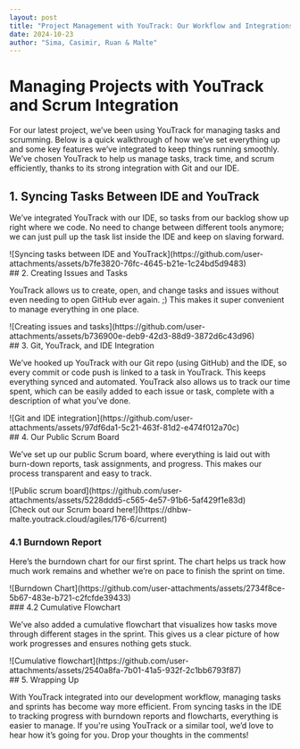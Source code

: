 ```yaml
---
layout: post
title: "Project Management with YouTrack: Our Workflow and Integrations"
date: 2024-10-23
author: "Sima, Casimir, Ruan & Malte"
---
```


# Managing Projects with YouTrack and Scrum Integration

For our latest project, we’ve been using YouTrack for managing tasks and scrumming. Below is a quick walkthrough of how we’ve set everything up and some key features we’ve integrated to keep things running smoothly. We’ve chosen YouTrack to help us manage tasks, track time, and scrum efficiently, thanks to its strong integration with Git and our IDE.

## 1. Syncing Tasks Between IDE and YouTrack

We’ve integrated YouTrack with our IDE, so tasks from our backlog show up right where we code. No need to change between different tools anymore; we can just pull up the task list inside the IDE and keep on slaving forward.
<div class="image-container">
![Syncing tasks between IDE and YouTrack](https://github.com/user-attachments/assets/b7fe3820-76fc-4645-b21e-1c24bd5d9483)
</div>
## 2. Creating Issues and Tasks

YouTrack allows us to create, open, and change tasks and issues without even needing to open GitHub ever again. ;) This makes it super convenient to manage everything in one place.
<div class="image-container">
![Creating issues and tasks](https://github.com/user-attachments/assets/b736900e-deb9-42d3-88d9-3872d6c43d96)
</div>
## 3. Git, YouTrack, and IDE Integration

We’ve hooked up YouTrack with our Git repo (using GitHub) and the IDE, so every commit or code push is linked to a task in YouTrack. This keeps everything synced and automated. YouTrack also allows us to track our time spent, which can be easily added to each issue or task, complete with a description of what you’ve done.
<div class="image-container">
![Git and IDE integration](https://github.com/user-attachments/assets/97df6da1-5c21-463f-81d2-e474f012a70c)
</div>
## 4. Our Public Scrum Board

We’ve set up our public Scrum board, where everything is laid out with burn-down reports, task assignments, and progress. This makes our process transparent and easy to track.
<div class="image-container">
![Public scrum board](https://github.com/user-attachments/assets/5228ddd5-c565-4e57-91b6-5af429f1e83d)
</div>
[Check out our Scrum board here!](https://dhbw-malte.youtrack.cloud/agiles/176-6/current)

### 4.1 Burndown Report

Here’s the burndown chart for our first sprint. The chart helps us track how much work remains and whether we’re on pace to finish the sprint on time.
<div class="image-container">
![Burndown Chart](https://github.com/user-attachments/assets/2734f8ce-5b67-483e-b721-c2fcfde39433)
</div>
### 4.2 Cumulative Flowchart

We’ve also added a cumulative flowchart that visualizes how tasks move through different stages in the sprint. This gives us a clear picture of how work progresses and ensures nothing gets stuck.
<div class="image-container">
![Cumulative flowchart](https://github.com/user-attachments/assets/2540a8fa-7b01-41a5-932f-2c1bb6793f87)
</div>
## 5. Wrapping Up

With YouTrack integrated into our development workflow, managing tasks and sprints has become way more efficient. From syncing tasks in the IDE to tracking progress with burndown reports and flowcharts, everything is easier to manage. If you're using YouTrack or a similar tool, we’d love to hear how it’s going for you. Drop your thoughts in the comments!
